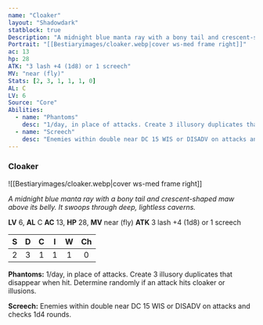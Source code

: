 ```yaml
---
name: "Cloaker"
layout: "Shadowdark"
statblock: true
Description: "A midnight blue manta ray with a bony tail and crescent-shaped maw above its belly. It swoops through deep, lightless caverns."
Portrait: "[[Bestiaryimages/cloaker.webp|cover ws-med frame right]]"
ac: 13
hp: 28
ATK: "3 lash +4 (1d8) or 1 screech"
MV: "near (fly)"
Stats: [2, 3, 1, 1, 1, 0]
AL: C
LV: 6
Source: "Core"
Abilities:
  - name: "Phantoms"
    desc: "1/day, in place of attacks. Create 3 illusory duplicates that disappear when hit. Determine randomly if an attack hits cloaker or illusions."
  - name: "Screech"
    desc: "Enemies within double near DC 15 WIS or DISADV on attacks and checks 1d4 rounds."
---
```


### Cloaker

![[Bestiaryimages/cloaker.webp|cover ws-med frame right]]

_A midnight blue manta ray with a bony tail and crescent-shaped maw above its belly. It swoops through deep, lightless caverns._

**LV** 6, **AL** C
**AC** 13, **HP** 28, **MV** near (fly)
**ATK** 3 lash +4 (1d8) or 1 screech

|  S  |  D  |  C  |  I  |  W  |  Ch  |
|:---:|:---:|:---:|:---:|:---:|:----:|
| 2 | 3 | 1 | 1 | 1 | 0 |

**Phantoms:** 1/day, in place of attacks. Create 3 illusory duplicates that disappear when hit. Determine randomly if an attack hits cloaker or illusions.

**Screech:** Enemies within double near DC 15 WIS or DISADV on attacks and checks 1d4 rounds.

